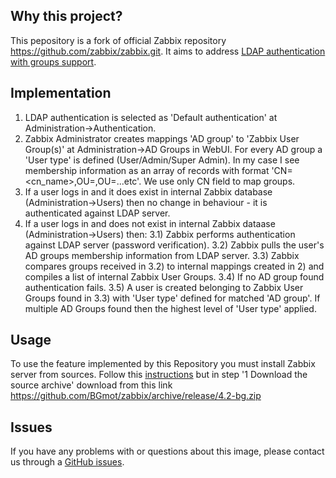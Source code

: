 ## Why this project?

This pepository is a fork of official Zabbix repository https://github.com/zabbix/zabbix.git. It aims to address [LDAP authentication with groups support](https://support.zabbix.com/browse/ZBXNEXT-276).

## Implementation

1) LDAP authentication is selected as 'Default authentication' at Administration->Authentication.
2) Zabbix Administrator creates mappings 'AD group' to 'Zabbix User Group(s)' at Administration->AD Groups in WebUI. For every AD group a 'User type' is defined (User/Admin/Super Admin).
In my case I see membership information as an array of records with format 'CN=<cn_name>,OU=<ouX>,OU=<ouY>...etc'. We use only CN field to map groups.
3) If a user logs in and it does exist in internal Zabbix database (Administration->Users) then no change in behaviour - it is authenticated against LDAP server.
3) If a user logs in and does not exist in internal Zabbix dataase (Administration->Users) then:
3.1) Zabbix performs authentication against LDAP server (password verification).
3.2) Zabbix pulls the user's AD groups membership information from LDAP server.
3.3) Zabbix compares groups received in 3.2) to internal mappings created in 2) and compiles a list of internal Zabbix User Groups.
3.4) If no AD group found authentication fails.
3.5) A user is created belonging to Zabbix User Groups found in 3.3) with 'User type' defined for matched 'AD group'. If multiple AD Groups found then the highest level of 'User type' applied.

## Usage

To use the feature implemented by this Repository you must install Zabbix server from sources. Follow this [instructions](https://www.zabbix.com/documentation/4.2/manual/installation/install) but in step '1 Download the source archive' download from this link https://github.com/BGmot/zabbix/archive/release/4.2-bg.zip

## Issues

If you have any problems with or questions about this image, please contact us through a [GitHub issues](https://github.com/BGmot/zabbix/issues).

